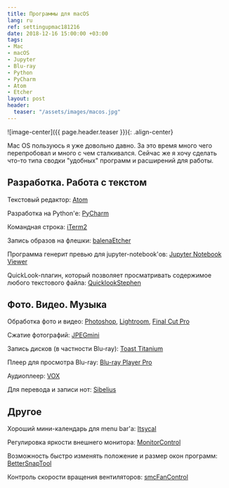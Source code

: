 ```yaml
---
title: Программы для macOS
lang: ru
ref: settingupmac181216
date: 2018-12-16 15:00:00 +03:00
tags:
- Mac
- macOS
- Jupyter
- Blu-ray
- Python
- PyCharm
- Atom
- Etcher
layout: post
header:
  teaser: "/assets/images/macos.jpg"
---
```


![image-center]({{ page.header.teaser }}){: .align-center}

Mac OS пользуюсь я уже довольно давно. За это время много чего перепробовал и много с чем сталкивался. Сейчас же я хочу сделать что-то типа сводки "удобных" программ и расширений для работы.

## Разработка. Работа с текстом

Текстовый редактор: [Atom](https://atom.io)

Разработка на Python'е: [PyCharm](https://www.jetbrains.com/pycharm/)

Командная строка: [iTerm2](https://www.iterm2.com)

Запись образов на флешки: [balenaEtcher](https://www.balena.io/etcher/)

Программа генерит превью для jupyter-notebook'ов: [Jupyter Notebook Viewer](https://github.com/tuxu/nbviewer-app)

QuickLook-плагин, который позволяет просматривать содержимое любого текстового файла: [QuicklookStephen](https://github.com/whomwah/qlstephen)

## Фото. Видео. Музыка

Обработка фото и видео: [Photoshop](http://adobe.com/photoshop), [Lightroom](http://adobe.com/lightroom), [Final Cut Pro](https://www.apple.com/final-cut-pro/)

Сжатие фотографий: [JPEGmini](https://www.jpegmini.com)

Запись дисков (в частности Blu-ray): [Toast Titanium](https://www.roxio.com/en/products/toast/titanium/)

Плеер для просмотра Blu-ray: [Blu-ray Player Pro](https://www.macblurayplayer.com/macgo-mac-bluray-menu-player-pro.htm)

Аудиоплеер: [VOX](https://vox.rocks)

Для перевода и записи нот: [Sibelius](https://www.avid.com/sibelius)

## Другое

Хороший мини-календарь для menu bar'а: [Itsycal](https://www.mowglii.com/itsycal/)

Регулировка яркости внешнего монитора: [MonitorControl](https://github.com/the0neyouseek/MonitorControl)

Возможность быстро изменять положение и размер окон программ: [BetterSnapTool](https://folivora.ai/bettersnaptool/)

Контроль скорости вращения вентиляторов: [smcFanControl](https://github.com/hholtmann/smcFanControl)
